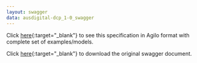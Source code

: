 ```yaml
---
layout: swagger
data: ausdigital-dcp_1-0_swagger
---
```


Click [here](agilo.html){:target="_blank"} to see this specification in Agilo format with complete set of examples/models.

Click [here](swagger.json){:target="_blank"} to download the original swagger document.
